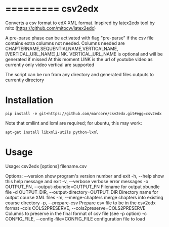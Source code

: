 =========
csv2edx
=========

Converts a csv format to edX XML format.
Inspired by latex2edx tool by mitx (https://github.com/mitocw/latex2edx)

A pre-parse phase can be activated with flag "pre-parse" if the csv file contains extra columns not needed.
Columns needed are CHAPTERNAME,SEQUENTIALNAME,VERTICALNAME,[VERTICAL_URL_NAME],LINK.
VERTICAL_URL_NAME is optional and will be generated if missed 
At this moment LINK is the url of youtube video as currently only video vertical are supported
    
The script can be run from any directory and generated files outputs to currently directory

Installation
============

    pip install -e git+https://github.com/marcore/csv2edx.git#egg=csv2edx

Note that xmllint and lxml are required; for ubuntu, this may work:

    apt-get install libxml2-utils python-lxml

Usage
=====

Usage: csv2edx [options] filename.csv

Options:
  --version             show program's version number and exit
  -h, --help            show this help message and exit
  -v, --verbose         verbose error messages
  -o OUTPUT_FN, --output-xbundle=OUTPUT_FN
                        Filename for output xbundle file
  -d OUTPUT_DIR, --output-directory=OUTPUT_DIR
                        Directory name for output course XML files
  -m, --merge-chapters  merge chapters into existing course directory
  -p, --prepare-csv     Prepare csv file to be in the csv2edx format
  -cols COLS2PRESERVE, --cols2preserve=COLS2PRESERVE
                        Columns to preserve in the final format of csv file
                        (see -p option)
  -c CONFIG_FILE, --config-file=CONFIG_FILE
                        configuration file to load
 
